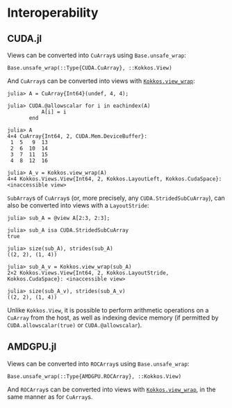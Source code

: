 
# Interoperability

## CUDA.jl

Views can be converted into `CuArray`s using `Base.unsafe_wrap`:

```@docs
Base.unsafe_wrap(::Type{CUDA.CuArray}, ::Kokkos.View)
```

And `CuArray`s can be converted into views with [`Kokkos.view_wrap`](@ref):

```julia-repl
julia> A = CuArray{Int64}(undef, 4, 4);

julia> CUDA.@allowscalar for i in eachindex(A)
           A[i] = i
       end

julia> A
4×4 CuArray{Int64, 2, CUDA.Mem.DeviceBuffer}:
 1  5   9  13
 2  6  10  14
 3  7  11  15
 4  8  12  16

julia> A_v = Kokkos.view_wrap(A)
4×4 Kokkos.Views.View{Int64, 2, Kokkos.LayoutLeft, Kokkos.CudaSpace}: <inaccessible view>
```

`SubArray`s of `CuArray`s (or, more precisely, any `CUDA.StridedSubCuArray`), can also be converted
into views with a `LayoutStride`:

```julia-repl
julia> sub_A = @view A[2:3, 2:3];

julia> sub_A isa CUDA.StridedSubCuArray
true

julia> size(sub_A), strides(sub_A)
((2, 2), (1, 4))

julia> sub_A_v = Kokkos.view_wrap(sub_A)
2×2 Kokkos.Views.View{Int64, 2, Kokkos.LayoutStride, Kokkos.CudaSpace}: <inaccessible view>

julia> size(sub_A_v), strides(sub_A_v)
((2, 2), (1, 4))
```

Unlike `Kokkos.View`, it is possible to perform arithmetic operations on a `CuArray` from the host,
as well as indexing device memory (if permitted by `CUDA.allowscalar(true)` or `CUDA.@allowscalar`).

## AMDGPU.jl

Views can be converted into `ROCArray`s using `Base.unsafe_wrap`:

```@docs
Base.unsafe_wrap(::Type{AMDGPU.ROCArray}, ::Kokkos.View)
```

And `ROCArray`s can be converted into views with [`Kokkos.view_wrap`](@ref), in the same manner as
for `CuArray`s.

